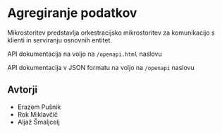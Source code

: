 # Agregiranje podatkov

Mikrostoritev predstavlja orkestracijsko mikrostoritev za komunikacijo s klienti in serviranju osnovnih entitet.

API dokumentacija na voljo na `/openapi.html` naslovu

API dokumentacija  v JSON formatu na voljo na `/openapi` naslovu

## Avtorji

- Erazem Pušnik
- Rok Miklavčič
- Aljaž Šmaljcelj